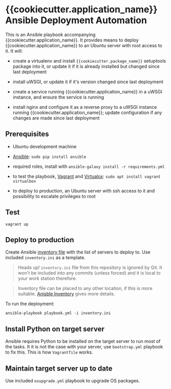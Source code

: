 # {{cookiecutter.application_name}} Ansible Deployment Automation

This is an Ansible playbook accompanying {{cookiecutter.application_name}}. It provides means to deploy
{{cookiecutter.application_name}} to an Ubuntu server with root access to it. It will:

 - create a virtualenv and install `{{cookiecutter.package_name}}` setuptools package into it, or update it if it is
   already installed but changed since last deployment

 - install uWSGI, or update it if it's version changed since last deployment

 - create a service running {{cookiecutter.application_name}} in a uWSGI instance, and ensure the service is running

 - install nginx and configure it as a reverse proxy to a uWSGI instance running {{cookiecutter.application_name}};
   update configuration if any changes are made since last deployment


## Prerequisites

 - Ubuntu development machine

 - [Ansible](http://docs.ansible.com/ansible/latest/intro_installation.html): `sudo pip install ansible`

 - required roles, install with `ansible-galaxy install -r requirements.yml`

 - to test the playbook, [Vagrant](https://www.vagrantup.com/) and [Virtualox](https://www.virtualbox.org/):
   `sudo apt install vagrant virtualbox`

 - to deploy to production, an Ubuntu server with ssh access to it and possibility to escalate privileges to root


## Test

    vagrant up


## Deploy to production

Create Ansible [inventory file](http://docs.ansible.com/ansible/latest/intro_inventory.html) with
the list of servers to deploy to. Use included `inventory.ini` as a template.

> Heads up! `inventory.ini` file from this repository is ignored by Git. It won't be included into any commits
> (unless forced) and it is local to your work station therefore.

> Inventory file can be placed to any other location, if this is more suitable.
> [Anisble Inventory](http://docs.ansible.com/ansible/latest/intro_inventory.html) gives more details.

To run the deployment:

    ansible-playbook playbook.yml -i inventory.ini


## Install Python on target server

Ansible requires Python to be installed on the target server to run most of the tasks. It it is not the case with
your server, use `bootstrap.yml` playbook to fix this. This is how `Vagrantfile` works.


## Maintain target server up to date

Use included `osupgrade.yml` playbook to upgrade OS packages.
